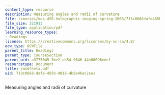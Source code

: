 ```yaml
---
content_type: resource
description: Measuring angles and radii of curvature
file: /courses/mas-450-holographic-imaging-spring-2003/713c0668dafe485b98184b8e46ac2ee1_randtheta.pdf
file_size: 321913
file_type: application/pdf
learning_resource_types:
- Readings
license: https://creativecommons.org/licenses/by-nc-sa/4.0/
ocw_type: OCWFile
parent_title: Readings
parent_type: CourseSection
parent_uid: a8775045-3be2-eb54-9646-44b68096edef
resourcetype: Document
title: randtheta.pdf
uid: 713c0668-dafe-485b-9818-4b8e46ac2ee1
---
```

Measuring angles and radii of curvature